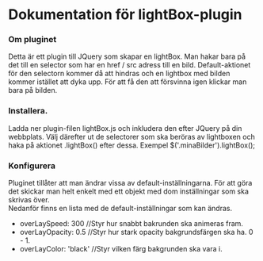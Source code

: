 <h1>Dokumentation för lightBox-plugin</h1>
	
<h3>Om pluginet</h3>
<p>
	Detta är ett plugin till JQuery som skapar en lightBox.
	Man hakar bara på det till en selector som har en href / src adress till en bild. Default-aktionet för den selectorn kommer då att hindras och en lightbox med bilden kommer istället att dyka upp. För att få den att försvinna igen klickar man bara på bilden.
</p>
	
<h3>Installera.</h3>
<p>
	Ladda ner plugin-filen lightBox.js och inkludera den efter JQuery på din webbplats.
	Välj därefter ut de selectorer som ska beröras av lightboxen och haka på aktionet .lightBox() efter dessa. Exempel $('.minaBilder').lightBox();	
</p>

<h3>Konfigurera</h3>
<p>
	Pluginet tillåter att man ändrar vissa av default-inställningarna. 
	För att göra det skickar man helt enkelt med ett objekt med dom inställningar som ska skrivas över. <br />
	Nedanför finns en lista med de default-inställningar som kan ändras.
	<ul>
		<li>overLaySpeed: 300   //Styr hur snabbt bakrunden ska animeras fram.</li>
		<li>overLayOpacity: 0.5   //Styr hur stark opacity bakgrundsfärgen ska ha. 0 - 1.</li>
		<li>overLayColor: 'black'   //Styr vilken färg bakgrunden ska vara i.</li>
	</ul>
</p>
